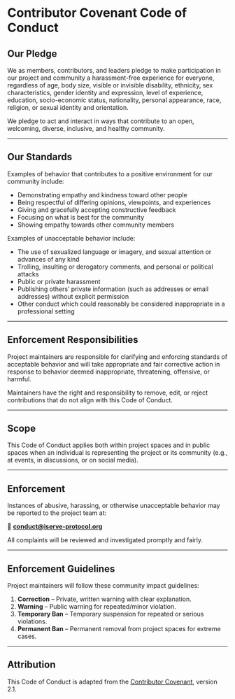 # Contributor Covenant Code of Conduct

## Our Pledge
We as members, contributors, and leaders pledge to make participation in our project and community a harassment-free experience for everyone, regardless of age, body size, visible or invisible disability, ethnicity, sex characteristics, gender identity and expression, level of experience, education, socio-economic status, nationality, personal appearance, race, religion, or sexual identity and orientation.

We pledge to act and interact in ways that contribute to an open, welcoming, diverse, inclusive, and healthy community.

---

## Our Standards
Examples of behavior that contributes to a positive environment for our community include:

- Demonstrating empathy and kindness toward other people  
- Being respectful of differing opinions, viewpoints, and experiences  
- Giving and gracefully accepting constructive feedback  
- Focusing on what is best for the community  
- Showing empathy towards other community members  

Examples of unacceptable behavior include:

- The use of sexualized language or imagery, and sexual attention or advances of any kind  
- Trolling, insulting or derogatory comments, and personal or political attacks  
- Public or private harassment  
- Publishing others’ private information (such as addresses or email addresses) without explicit permission  
- Other conduct which could reasonably be considered inappropriate in a professional setting  

---

## Enforcement Responsibilities
Project maintainers are responsible for clarifying and enforcing standards of acceptable behavior and will take appropriate and fair corrective action in response to behavior deemed inappropriate, threatening, offensive, or harmful.  

Maintainers have the right and responsibility to remove, edit, or reject contributions that do not align with this Code of Conduct.

---

## Scope
This Code of Conduct applies both within project spaces and in public spaces when an individual is representing the project or its community (e.g., at events, in discussions, or on social media).  

---

## Enforcement
Instances of abusive, harassing, or otherwise unacceptable behavior may be reported to the project team at:

📧 **conduct@iserve-protocol.org**

All complaints will be reviewed and investigated promptly and fairly.  

---

## Enforcement Guidelines
Project maintainers will follow these community impact guidelines:

1. **Correction** – Private, written warning with clear explanation.  
2. **Warning** – Public warning for repeated/minor violation.  
3. **Temporary Ban** – Temporary suspension for repeated or serious violations.  
4. **Permanent Ban** – Permanent removal from project spaces for extreme cases.  

---

## Attribution
This Code of Conduct is adapted from the [Contributor Covenant](https://www.contributor-covenant.org), version 2.1.
